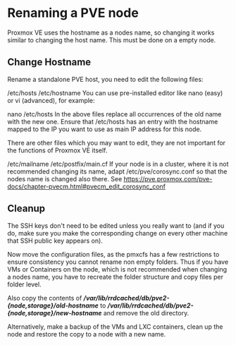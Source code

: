 # Renaming a PVE node


Proxmox VE uses the hostname as a nodes name, so changing it works similar to changing the host name. This must be done on a empty node.

## Change Hostname
Rename a standalone PVE host, you need to edit the following files:

/etc/hosts
/etc/hostname
You can use pre-installed editor like nano (easy) or vi (advanced), for example:

nano /etc/hosts
In the above files replace all occurrences of the old name with the new one. Ensure that /etc/hosts has an entry with the hostname mapped to the IP you want to use as main IP address for this node.

There are other files which you may want to edit, they are not important for the functions of Proxmox VE itself.

/etc/mailname
/etc/postfix/main.cf
If your node is in a cluster, where it is not recommended changing its name, adapt /etc/pve/corosync.conf so that the nodes name is changed also there. See https://pve.proxmox.com/pve-docs/chapter-pvecm.html#pvecm_edit_corosync_conf

## Cleanup
The SSH keys don't need to be edited unless you really want to (and if you do, make sure you make the corresponding change on every other machine that SSH public key appears on).

Now move the configuration files, as the pmxcfs has a few restrictions to ensure consistency you cannot rename non empty folders. Thus if you have VMs or Containers on the node, which is not recommended when changing a nodes name, you have to recreate the folder structure and copy files per folder level.

Also copy the contents of ***/var/lib/rrdcached/db/pve2-{node,storage}/old-hostname*** to ***/var/lib/rrdcached/db/pve2-{node,storage}/new-hostname*** and remove the old directory.

Alternatively, make a backup of the VMs and LXC containers, clean up the node and restore the copy to a node with a new name.
